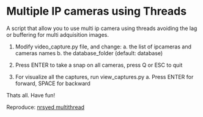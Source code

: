 # Multiple IP cameras using Threads

A script that allow you to use multi ip camera using threads avoiding the lag or buffering for multi adquisition images.

1. Modify video_capture.py file, and change:
  a. the list of ipcameras and cameras names
  b. the database_folder (default: database)
2. Press ENTER to take a snap on all cameras, press Q or ESC to quit

3. For visualize all the captures, run view_captures.py
  a. Press ENTER for forward, SPACE for backward

Thats all. Have fun!


Reproduce: [nrsyed multithread](https://github.com/nrsyed/computer-vision/tree/master/multithread)
